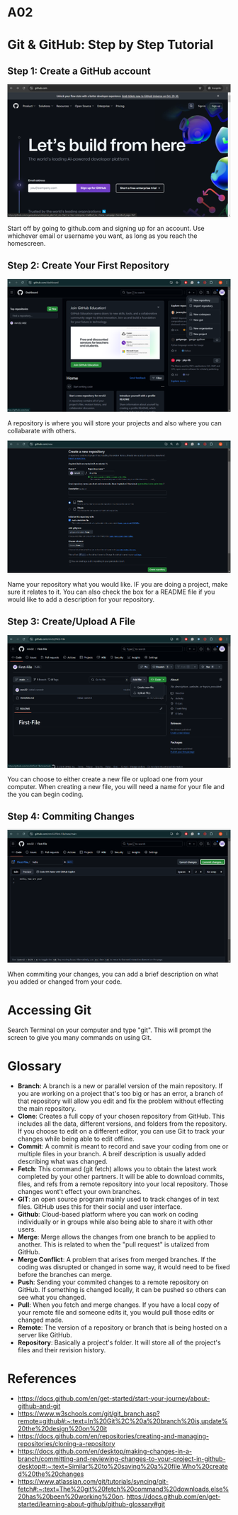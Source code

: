# A02 

# Git & GitHub: Step by Step Tutorial

## Step 1: Create a GitHub account
![Image](My_Photos/GitHubdotcom.png)

Start off by going to github.com and signing up for an account. Use whichever email or username you want, as long as you reach the homescreen.

## Step 2: Create Your First Repository
![Image](My_Photos/homepage-repository.png)

A repository is where you will store your projects and also where you can collabarate with others. 

![Image](My_Photos/create-repository.png)

Name your repository what you would like. IF you are doing a project, make sure it relates to it. You can also check the box for a README file if you would like to add a description for your repository. 

## Step 3: Create/Upload A File
![Image](My_Photos/createfileGitHub.png)

You can choose to either create a new file or upload one from your computer. When creating a new file, you will need a name for your file and the you can begin coding. 

## Step 4: Commiting Changes

![Image](My_Photos/commitchangesGitHub.png)

When commiting your changes, you can add a brief description on what you added or changed from your code.

# Accessing Git
Search Terminal on your computer and type "git". This will prompt the screen to give you many commands on using Git. 



# Glossary

- **Branch**: A branch is a new or parallel version of the main repository. If you are working on a project that's too big or has an error, a branch of that repository will allow you edit and fix the problem without effecting the main repository. 
- **Clone**: Creates a full copy of your chosen repository from GitHub. This includes all the data, different versions, and folders from the repository.  If you choose to edit on a different editor, you can use Git to track your changes while being able to edit offline.
- **Commit**: A commit is meant to record and save your coding from one or multiple files in your branch. A breif description is usually added describing what was changed.
- **Fetch**: This command (git fetch) allows you to obtain the latest work completed by your other partners. It will be able to download commits, files, and refs from a remote repository into your local repository. Those changes wont't effect your own branches. 
- **GIT**: an open source program mainly used to track changes of in text files. GitHub uses this for their social and user interface.
- **Github**: Cloud-based platform where you can work on coding individually or in groups while also being able to share it with other users. 
- **Merge**: Merge allows the changes from one branch to be applied to another. This is related to when the "pull request" is utalized from GitHub.
- **Merge Conflict**: A problem that arises from merged branches. If the coding was disrupted or changed in some way, it would need to be fixed before the branches can merge.
- **Push**: Sending your commited changes to a remote repository on GitHub. If something is changed locally, it can be pushed so others can see what you changed.
- **Pull**: When you fetch and merge changes. If you have a local copy of your remote file and someone edits it, you would pull those edits or changed made.
- **Remote**: The version of a repository or branch that is being hosted on a server like GitHub. 
- **Repository**: Basically a project's folder. It will store all of the project's files and their revision history.

# References

- https://docs.github.com/en/get-started/start-your-journey/about-github-and-git
- https://www.w3schools.com/git/git_branch.asp?remote=github#:~:text=In%20Git%2C%20a%20branch%20is,update%20the%20design%20on%20it
- https://docs.github.com/en/repositories/creating-and-managing-repositories/cloning-a-repository
- https://docs.github.com/en/desktop/making-changes-in-a-branch/committing-and-reviewing-changes-to-your-project-in-github-desktop#:~:text=Similar%20to%20saving%20a%20file,Who%20created%20the%20changes
- https://www.atlassian.com/git/tutorials/syncing/git-fetch#:~:text=The%20git%20fetch%20command%20downloads,else%20has%20been%20working%20on.
https://docs.github.com/en/get-started/learning-about-github/github-glossary#git
